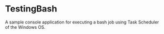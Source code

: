 # TestingBash
A sample console application for executing a bash job using Task Scheduler of the Windows OS.
